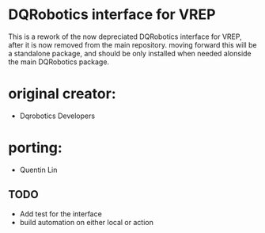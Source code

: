 # DQRobotics interface for VREP
This is a rework of the now depreciated DQRobotics interface for VREP, after it is now removed from the main repository.
moving forward this will be a standalone package, and should be only installed when needed alonside the main DQRobotics package.


# original creator:
- Dqrobotics Developers

# porting:
- Quentin Lin 

## TODO
- Add test for the interface
- build automation on either local or action